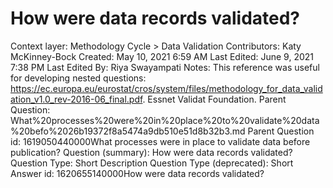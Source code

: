 # How were data records validated?

Context layer: Methodology Cycle > Data Validation
Contributors: Katy McKinney-Bock
Created: May 10, 2021 6:59 AM
Last Edited: June 9, 2021 7:38 PM
Last Edited By: Riya Swayampati
Notes: This reference was useful for developing nested questions:
https://ec.europa.eu/eurostat/cros/system/files/methodology_for_data_validation_v1.0_rev-2016-06_final.pdf. Essnet Validat Foundation.
Parent Question: What%20processes%20were%20in%20place%20to%20validate%20data%20befo%2026b19372f8a5474a9db510e51d8b32b3.md
Parent Question id: 1619050440000What processes were in place to validate data before publication? 
Question (summary): How were data records validated?
Question Type: Short Description
Question Type (deprecated): Short Answer
id: 1620655140000How were data records validated?